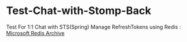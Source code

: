 # Test-Chat-with-Stomp-Back
Test For 1:1 Chat with STS(Spring)
Manage RefreshTokens using Redis : [Microsoft Redis Archive](https://github.com/microsoftarchive/redis/releases)
